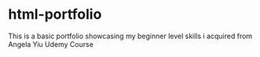 # html-portfolio
This is a basic portfolio showcasing my beginner level skills i acquired from Angela Yiu Udemy Course
